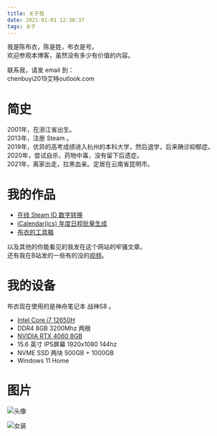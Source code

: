 ```yaml
---
title: 关于我
date: 2021-01-01 12:30:37
tags: 关于
---
```

我是陈布衣，陈是姓，布衣是号。   
欢迎参观本博客，虽然没有多少有价值的内容。   

联系我，请发 email 到：   
chenbuyi2019艾特outlook.com

# 简史
2001年，在浙江省出生。   
2013年，注册 Steam 。   
2019年，优异的高考成绩进入杭州的本科大学，然后退学，后来确诊抑郁症。   
2020年，尝试自杀，药物中毒，没有留下后遗症。   
2021年，离家出走，拉黑血亲。定居在云南省昆明市。   

# 我的作品
- [在线 Steam ID 数字转换](https://chenbuyi2019.github.io/steam-id/)
- [iCalendar(ics) 年度日程批量生成](https://chenbuyi2019.github.io/ics-gen/)
- [布衣的工具箱](https://github.com/chenbuyi2019/Buyi-Tools)

以及其他的你能看见的我发在这个网站的牢骚文章。   
还有我在B站发的一些有的没的[视频](https://space.bilibili.com/4523834/video)。   

# 我的设备
布衣现在使用的是神舟笔记本 战神S8 。   

- [Intel Core i7 12650H](https://valid.x86.fr/azs1u6)
- DDR4 8GB 3200Mhz 两根
- [NVIDIA RTX 4060 8GB](https://www.3dmark.com/3dm/99857307?)
- 15.6 英寸 IPS屏幕 1920x1080 144hz
- NVME SSD 两块 500GB + 1000GB
- Windows 11 Home

# 图片
![头像](/image/avatar.jpg)   

![女装](/image/dress.webp)   
